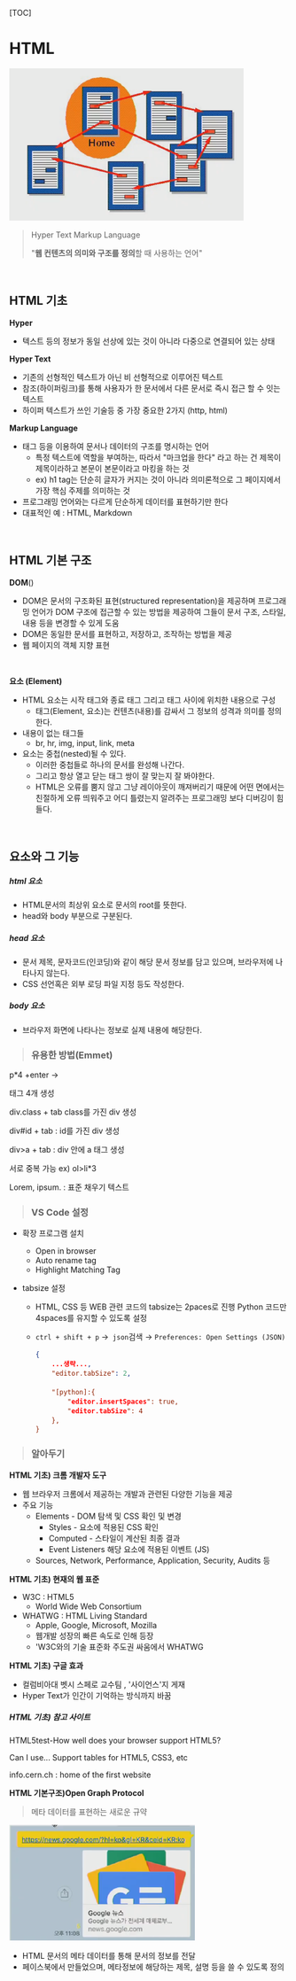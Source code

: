 [TOC]

# HTML

![Hypertext](html.assets/image-20210202235644289.png)

> Hyper Text Markup Language
>
> "**웹 컨텐츠의 의미와 구조를 정의**할 때 사용하는 언어"

<br>

## HTML 기초

**Hyper**

- 텍스트 등의 정보가 동일 선상에 있는 것이 아니라 다중으로 연결되어 있는 상태

**Hyper Text**

- 기존의 선형적인 텍스트가 아닌 비 선형적으로 이루어진 텍스트
- 참조(하이퍼링크)를 통해 사용자가 한 문서에서 다른 문서로 즉시 접근 할 수 잇는 텍스트
- 하이퍼 텍스트가 쓰인 기술등 중 가장 중요한 2가지 (http, html)

**Markup Language**

- 태그 등을 이용하여 문서나 데이터의 구조를 명시하는 언어
  - 특정 텍스트에 역할을 부여하는, 따라서 "마크업을 한다" 라고 하는 건 제목이 제목이라하고 본문이 본문이라고 마킹을 하는 것
  - ex) h1 tag는 단순히 글자가 커지는 것이 아니라 의미론적으로 그 페이지에서 가장 핵심 주제를 의미하는 것
- 프로그래밍 언어와는 다르게 단순하게 데이터를 표현하기만 한다
- 대표적인 예 :  HTML, Markdown

<br>

## HTML 기본 구조

**DOM**()

- DOM은 문서의 구조화된 표현(structured representation)을 제공하며 프로그래밍 언어가 DOM 구조에 접근할 수 있는 방법을 제공하여 그들이 문서 구조, 스타일, 내용 등을 변경할 수 있게 도움
- DOM은 동일한 문서를 표현하고, 저장하고, 조작하는 방법을 제공
- 웹 페이지의 객체 지향 표현

<br>

**요소 (Element)**

- HTML 요소는 시작 태그와 종료 태그 그리고 태그 사이에 위치한 내용으로 구성
  - 태그(Element, 요소)는 컨텐츠(내용)를 감싸서 그 정보의 성격과 의미를 정의 한다.
- 내용이 없는 태그들
  - br, hr, img, input, link, meta
- 요소는 중첩(nested)될 수 있다.
  - 이러한 중첩들로 하나의 문서를 완성해 나간다.
  - 그리고 항상 열고 닫는 태그 쌍이 잘 맞는지 잘 봐야한다.
  - HTML은 오류를 뿜지 않고 그냥 레이아웃이 깨져버리기 때문에 어떤 면에서는 친절하게 오류 띄워주고 어디 틀렸는지 알려주는 프로그래밍 보다 디버깅이 힘들다.

<br>

## 요소와 그 기능

##### html 요소 

- HTML문서의 최상위 요소로 문서의 root를 뜻한다.
- head와 body 부분으로 구분된다.

##### head 요소

- 문서 제목, 문자코드(인코딩)와 같이 해당 문서 정보를 담고 있으며,
  브라우저에 나타나지 않는다. 
- CSS 선언혹은 외부 로딩 파일 지정 등도 작성한다.

##### body 요소

- 브라우저 화면에 나타나는 정보로 실제 내용에 해당한다.



> ### 유용한 방법(Emmet)

p*4 +enter -> <p>태그 4개 생성

div.class + tab class를 가진 div 생성

div#id + tab : id를 가진 div 생성

div>a + tab : div 안에 a 태그 생성

서로 중복 가능 ex) ol>li*3

Lorem, ipsum. : 표준 채우기 텍스트



> ###  VS Code 설정

- 확장 프로그램 설치
  - Open in browser
  - Auto rename tag
  - Highlight Matching Tag

- tabsize 설정

  - HTML, CSS 등 WEB 관련 코드의 tabsize는 2paces로 진행
    Python 코드만 4spaces를 유지할 수 있도록 설정

  - `ctrl + shift + p` →` json`검색 → `Preferences: Open Settings (JSON)`

    ```json
    {
        ...생략...,
        "editor.tabSize": 2,
        
        "[python]:{
        	"editor.insertSpaces": true,
        	"editor.tabSize": 4
    	},
    }
    ```



> ### 알아두기

**HTML 기초) 크롬 개발자 도구**

- 웹 브라우저 크롬에서 제공하는 개발과 관련된 다양한 기능을 제공
- 주요 기능
  - Elements - DOM 탐색 및 CSS 확인 및 변경
    - Styles - 요소에 적용된 CSS 확인
    - Computed - 스타일이 계산된 최종 결과
    - Event Listeners 해당 요소에 적용된 이벤트 (JS)
  - Sources, Network, Performance, Application, Security, Audits 등



**HTML 기초) 현재의 웹 표준**

- W3C : HTML5
  - World Wide Web Consortium 
- WHATWG : HTML Living Standard 
  - Apple, Google, Microsoft, Mozilla
  - 웹개발 성장의 빠른 속도로 인해 등장
  - 'W3C와의 기술 표준화 주도권 싸움에서 WHATWG



**HTML 기초) 구글 효과**

- 컬럼비아대 벳시 스페로 교수팀 , '사이언스'지 게재 
- Hyper Text가 인간이 기억하는 방식까지 바꿈



##### HTML 기초) 참고 사이트

HTML5test-How well does your browser support HTML5?

Can I use... Support tables for HTML5, CSS3, etc

info.cern.ch : home of the first website



**HTML 기본구조)Open Graph Protocol**

>  메타 데이터를 표현하는 새로운 규약

![OGP](html.assets/image-20210203001654571.png)

- HTML 문서의 메타 데이터를 통해 문서의 정보를 전달
- 페이스북에서 만들었으며, 메타정보에 해당하는 제목, 설명 등을 쓸 수 있도록 정의

